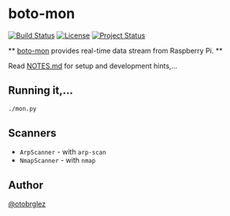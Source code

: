 # boto-mon

[![Build Status](https://travis-ci.org/otobrglez/boto-mon.svg?branch=master)](https://travis-ci.org/otobrglez/boto-mon)
[![License](http://img.shields.io/:license-Apache%202-red.svg)](http://www.apache.org/licenses/LICENSE-2.0.txt)
[![Project Status](https://img.shields.io/badge/status-alpha-red.svg)](https://img.shields.io/badge/status-alpha-red.svg)

** [boto-mon] provides real-time data stream from Raspberry Pi. **

Read [NOTES.md](NOTES.md) for setup and development hints,...

## Running it,...

```bash
./mon.py
```

## Scanners

- `ArpScanner` - with `arp-scan`
- `NmapScanner` - with `nmap`

## Author

[@otobrglez](https://github.com/otobrglez)

[boto-mon]: https://github.com/otobrglez/boto-mon
